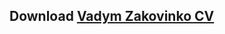 ## Download [Vadym Zakovinko CV](https://github.com/Quard/CV/releases/latest/download/Vadym_Zakovinko.pdf)